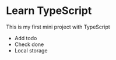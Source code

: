 # Learn TypeScript

This is my first mini project with TypeScript

- Add todo
- Check done
- Local storage
